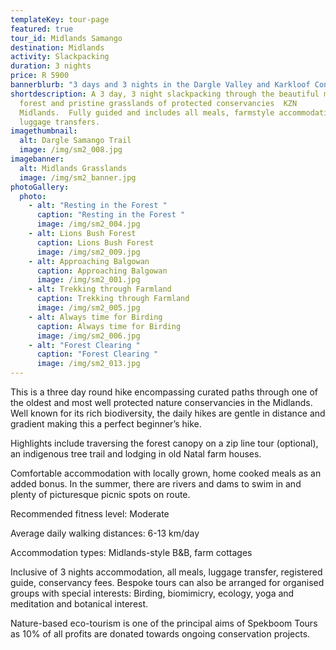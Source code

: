 ```yaml
---
templateKey: tour-page
featured: true
tour_id: Midlands Samango
destination: Midlands
activity: Slackpacking
duration: 3 nights
price: R 5900
bannerblurb: "3 days and 3 nights in the Dargle Valley and Karkloof Conservancies "
shortdescription: A 3 day, 3 night slackpacking through the beautiful mistbelt
  forest and pristine grasslands of protected conservancies  KZN
  Midlands.  Fully guided and includes all meals, farmstyle accommodation and
  luggage transfers.
imagethumbnail:
  alt: Dargle Samango Trail
  image: /img/sm2_008.jpg
imagebanner:
  alt: Midlands Grasslands
  image: /img/sm2_banner.jpg
photoGallery:
  photo:
    - alt: "Resting in the Forest "
      caption: "Resting in the Forest "
      image: /img/sm2_004.jpg
    - alt: Lions Bush Forest
      caption: Lions Bush Forest
      image: /img/sm2_009.jpg
    - alt: Approaching Balgowan
      caption: Approaching Balgowan
      image: /img/sm2_001.jpg
    - alt: Trekking through Farmland
      caption: Trekking through Farmland
      image: /img/sm2_005.jpg
    - alt: Always time for Birding
      caption: Always time for Birding
      image: /img/sm2_006.jpg
    - alt: "Forest Clearing "
      caption: "Forest Clearing "
      image: /img/sm2_013.jpg
---
```

This is a three day round hike encompassing curated paths through one of the oldest and most well protected nature conservancies in the Midlands. Well known for its rich biodiversity, the daily hikes are gentle in distance and gradient making this a perfect beginner’s hike.  

Highlights include traversing the forest canopy on a zip line tour (optional), an indigenous tree trail and lodging in old Natal farm houses.

Comfortable accommodation with locally grown, home cooked meals as an added bonus. In the summer, there are rivers and dams to swim in and plenty of picturesque picnic spots on route.

Recommended fitness level: Moderate

Average daily walking distances: 6-13 km/day

Accommodation types: Midlands-style B&B, farm cottages

Inclusive of 3 nights accommodation, all meals, luggage transfer, registered guide, conservancy fees.  Bespoke tours can also be arranged for organised groups with special interests: Birding, biomimicry, ecology, yoga and meditation and botanical interest.

Nature-based eco-tourism is one of the principal aims of Spekboom Tours as 10% of all profits are donated towards ongoing conservation projects.